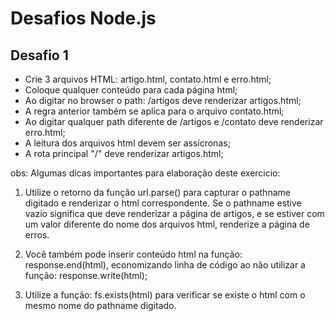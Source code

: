 Desafios Node.js
==========================

## Desafio 1

- Crie 3 arquivos HTML: artigo.html, contato.html e erro.html;
- Coloque qualquer conteúdo para cada página html;
- Ao digitar no browser o path:  /artigos deve renderizar artigos.html;
- A regra anterior também se aplica para o arquivo contato.html;
- Ao digitar qualquer path diferente de /artigos e  /contato deve renderizar erro.html;
- A leitura dos arquivos html devem ser assícronas;
- A rota principal "/" deve renderizar artigos.html;

obs: Algumas dicas importantes para elaboração deste exercicio:
1) Utilize o retorno da função url.parse() para capturar o pathname digitado e renderizar o html
correspondente. Se o pathname estive vazio significa que deve renderizar a página de artigos, e se estiver com um valor diferente do nome dos arquivos html, renderize a página de erros.

2) Você também pode inserir conteúdo html na função: response.end(html), economizando linha de código ao não utilizar a função: response.write(html);

3) Utilize a função: fs.exists(html) para verificar se existe o html com o mesmo nome do pathname digitado.
